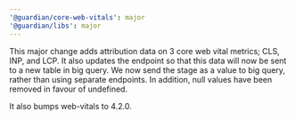 ```yaml
---
'@guardian/core-web-vitals': major
'@guardian/libs': major
---
```


This major change adds attribution data on 3 core web vital metrics; CLS, INP, and LCP. It also updates the endpoint so that this data will now be sent to a new table in big query. We now send the stage as a value to big query, rather than using separate endpoints. In addition, null values have been removed in favour of undefined.

It also bumps web-vitals to 4.2.0.
